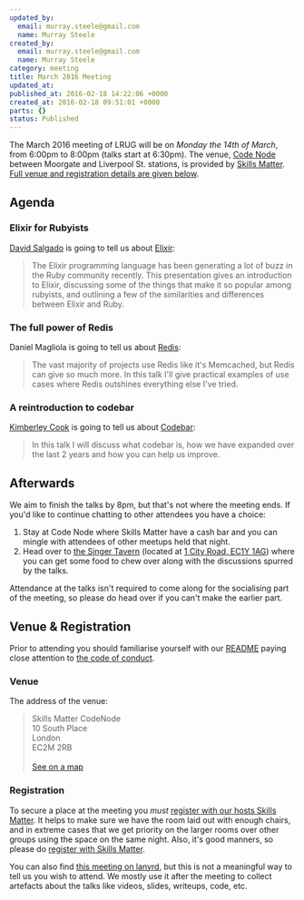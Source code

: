 ```yaml
---
updated_by:
  email: murray.steele@gmail.com
  name: Murray Steele
created_by:
  email: murray.steele@gmail.com
  name: Murray Steele
category: meeting
title: March 2016 Meeting
updated_at:
published_at: 2016-02-18 14:22:06 +0000
created_at: 2016-02-18 09:51:01 +0000
parts: {}
status: Published
---
```


The March 2016 meeting of LRUG will be on *Monday the 14th of March*, from 6:00pm to 8:00pm (talks start at 6:30pm).  The venue, [Code Node](https://skillsmatter.com/locations/264-skills-matter-codenode) between Moorgate and Liverpool St. stations, is provided by [Skills Matter](http://www.skillsmatter.com).  [Full venue and registration details are given below](#mar16registration).

Agenda
------

### Elixir for Rubyists

[David Salgado](https://digitalronin.github.io/) is going to tell us about [Elixir](http://elixir-lang.org/):

> The Elixir programming language  has been generating
> a lot of buzz in the Ruby community recently. This presentation gives an
> introduction to Elixir, discussing some of the things that make it so popular
> among rubyists, and outlining a few of the similarities and differences
> between Elixir and Ruby.

### The full power of Redis

Daniel Magliola is going to tell us about [Redis](http://redis.io/):

> The vast majority of projects use Redis like it's Memcached, but Redis can
> give so much more. In this talk I'll give practical examples of use cases
> where Redis outshines everything else I've tried.

### A reintroduction to codebar

[Kimberley Cook](https://twitter.com/kimberleycook91) is going to tell us about [Codebar](https://codebar.io/):

> In this talk I will discuss what codebar is, how we have expanded over the
> last 2 years and how you can help us improve.

Afterwards
----------

We aim to finish the talks by 8pm, but that's not where the meeting ends.  If you'd like to continue chatting to other attendees you have a choice:

1. Stay at Code Node where Skills Matter have a cash bar and you can mingle with attendees of other meetups held that night.
2. Head over to [the Singer Tavern](http://singertavern.com/) (located at [1 City Road, EC1Y 1AG](https://goo.gl/maps/w9kPu)) where you can get some food to chew over along with the discussions spurred by the talks.

Attendance at the talks isn't required to come along for the socialising part of the meeting, so please do head over if you can't make the earlier part.

Venue & Registration <a name="mar16registration">&nbsp;</a>
-----------------------------------------------------------

Prior to attending you should familiarise yourself with our [README](http://readme.lrug.org/) paying close attention to [the code of conduct](http://readme.lrug.org/#code-of-conduct).

### Venue

The address of the venue:

> Skills Matter CodeNode<br/>10 South Place<br/>London<br/>EC2M 2RB<br/><br/>[See on a map](https://goo.gl/maps/ONJT4)

### Registration

To secure a place at the meeting you *must* [register with our hosts Skills Matter](https://skillsmatter.com/meetups/7883-london-ruby-user-group-march-2016-meeting).  It helps to make sure we have the room laid out with enough chairs, and in extreme cases that we get priority on the larger rooms over other groups using the space on the same night.  Also, it's good manners, so please do [register with Skills Matter](https://skillsmatter.com/meetups/7883-london-ruby-user-group-march-2016-meeting).

You can also find [this meeting on lanyrd](http://lanyrd.com/2016/lrug-march/), but this is not a meaningful way to tell us you wish to attend.  We mostly use it after the meeting to collect artefacts about the talks like videos, slides, writeups, code, etc.
